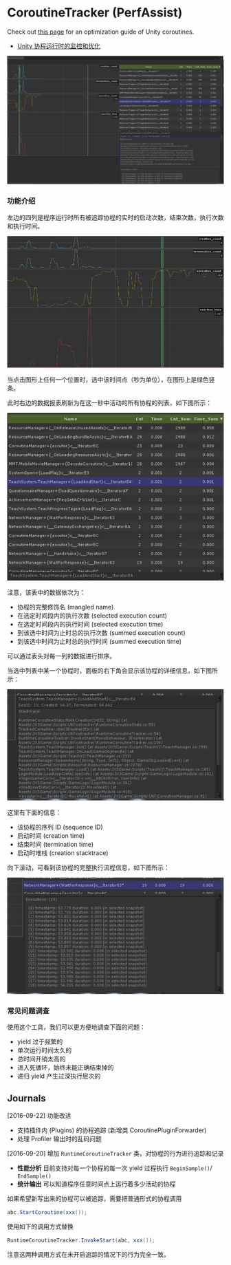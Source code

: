 # CoroutineTracker (PerfAssist)

Check out [this page](http://gulu-dev.com/post/perf_assist/2016-12-20-unity-coroutine-optimizing) for an optimization guide of Unity coroutines.

- [Unity 协程运行时的监控和优化](http://gulu-dev.com/post/perf_assist/2016-12-20-unity-coroutine-optimizing)

![p1](_images/p1.png)

### 功能介绍

左边的四列是程序运行时所有被追踪协程的实时的启动次数，结束次数，执行次数和执行时间。

![p2](_images/p2.png)

当点击图形上任何一个位置时，选中该时间点（秒为单位），在图形上是绿色竖条。
 
此时右边的数据报表刷新为在这一秒中活动的所有协程的列表，如下图所示：

![p3](_images/p3.png)

注意，该表中的数据依次为：
  
- 协程的完整修饰名 (mangled name)  
- 在选定时间段内的执行次数 (selected execution count)  
- 在选定时间段内的执行时间 (selected execution time)  
- 到该选中时间为止时总的执行次数 (summed execution count)  
- 到该选中时间为止时总的执行时间 (summed execution time)  

可以通过表头对每一列的数据进行排序。
 
当选中列表中某一个协程时，面板的右下角会显示该协程的详细信息，如下图所示：

![p4](_images/p4.png)

这里有下面的信息：
  
- 该协程的序列 ID (sequence ID)  
- 启动时间 (creation time)  
- 结束时间 (termination time)  
- 启动时堆栈 (creation stacktrace)  
 
向下滚动，可看到该协程的完整执行流程信息，如下图所示：
 
![p5](_images/p5.png)

### 常见问题调查

使用这个工具，我们可以更方便地调查下面的问题： 
  
- yield 过于频繁的  
- 单次运行时间太久的  
- 总时间开销太高的  
- 进入死循环，始终未能正确结束掉的  
- 递归 yield 产生过深执行层次的  

## Journals

[2016-09-22] 功能改进

- 支持插件内 (Plugins) 的协程追踪 (新增类 CoroutinePluginForwarder)
- 处理 Profiler 输出时的乱码问题

[2016-09-20] 增加 `RuntimeCoroutineTracker` 类，对协程的行为进行追踪和记录

- **性能分析** 目前支持对每一个协程的每一次 yield 过程执行 `BeginSample()`/ `EndSample()` 
- **统计输出** 可以知道程序任意时间点上运行着多少活动的协程

如果希望新写出来的协程可以被追踪，需要把普通形式的协程调用

```cs
abc.StartCoroutine(xxx());
```

使用如下的调用方式替换

```cs
RuntimeCoroutineTracker.InvokeStart(abc, xxx());
```

注意这两种调用方式在未开启追踪的情况下的行为完全一致。

